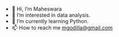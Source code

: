 - 👋 Hi, I’m Maheswara
- 👀 I’m interested in data analysis.
- 🌱 I’m currently learning Python.
- 📫 How to reach me mgodilla@gmail.com

<!---
mgodilla/mgodilla is a ✨ special ✨ repository because its `README.md` (this file) appears on your GitHub profile.
You can click the Preview link to take a look at your changes.
--->
